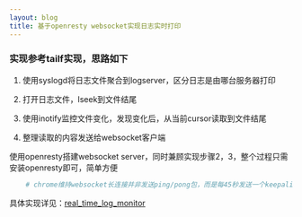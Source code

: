 ```yaml
---
layout: blog
title: 基于openresty websocket实现日志实时打印
---
```


### 实现参考tailf实现，思路如下

1. 使用syslogd将日志文件聚合到logserver，区分日志是由哪台服务器打印

2. 打开日志文件，lseek到文件结尾

3. 使用inotify监控文件变化，发现变化后，从当前cursor读取到文件结尾

4. 整理读取的内容发送给websocket客户端


使用openresty搭建websocket server，同时兼顾实现步骤2，3，整个过程只需安装openresty即可，简单方便

``` bash
    # chrome维持websocket长连接并非发送ping/pong包，而是每45秒发送一个keepalive心跳
```

具体实现详见：[real_time_log_monitor](https://github.com/wheatliu/lua-resty-util.git)

